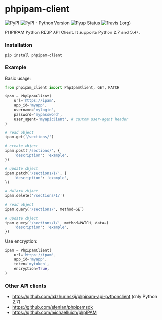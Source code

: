 # phpipam-client
![PyPI](https://img.shields.io/pypi/v/phpipam-client.svg) ![PyPI - Python Version](https://img.shields.io/pypi/pyversions/phpipam-client.svg) ![Pyup Status](https://pyup.io/repos/github/adzhurinskij/phpipam-client/shield.svg) ![Travis (.org)](https://img.shields.io/travis/adzhurinskij/phpipam-client.svg)

PHPIPAM Python RESP API Client. It supports Python 2.7 and 3.4+.

### Installation
```
pip install phpipam-client
```

### Example
Basic usage:
```python
from phpipam_client import PhpIpamClient, GET, PATCH

ipam = PhpIpamClient(
    url='https://ipam',
    app_id='myapp',
    username='mylogin',
    password='mypassword',
    user_agent='myapiclient', # custom user-agent header
)

# read object
ipam.get('/sections/')

# create object
ipam.post('/sections/', {
    'description': 'example',
})

# update object
ipam.patch('/sections/1/', {
    'description': 'example',
})

# delete object
ipam.delete('/sections/1/')

# read object
ipam.query('/sections/', method=GET)

# update object
ipam.query('/sections/1/', method=PATCH, data={
    'description': 'example',
})
```
Use encryption:
```python
ipam = PhpIpamClient(
    url='https://ipam',
    app_id='myapp',
    token='mytoken',
    encryption=True,
)
```

### Other API clients
- https://github.com/adzhurinskij/phpipam-api-pythonclient (only Python 2.7)
- https://github.com/efenian/phpipamsdk
- https://github.com/michaelluich/phpIPAM
